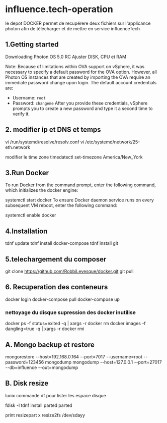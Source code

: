 # influence.tech-operation

le depot DOCKER permet de recupérere deux fichiers sur l'applicance photon afin de télécharger et de mettre en service influenceTech

## 1.Getting started

Downloading Photon OS 5.0 RC
Ajuster DISK, CPU et RAM

Note: Because of limitations within OVA support on vSphere, it was necessary to specify a default password for the OVA option. However, all Photon OS instances that are created by importing the OVA require an immediate password change upon login. The default account credentials are:

- Username: ``root``
- Password: ``changeme``
After you provide these credentials, vSphere prompts you to create a new password and type it a second time to verify it.

## 2. modifier ip et  DNS et temps
vi /run/systemd/resolve/resolv.conf
vi /etc/systemd/network/25-eth.network

modifier le time zone
timedatectl set-timezone America/New_York

## 3.Run Docker

To run Docker from the command prompt, enter the following command, which initializes the docker engine:

 systemctl start docker
To ensure Docker daemon service runs on every subsequent VM reboot, enter the following command:

systemctl enable docker

## 4.Installation

tdnf update
tdnf install docker-compose
tdnf install git

## 5.telechargement du composer

git clone <https://github.com/RobbiLevesque/docker.git>
git pull

## 6. Recuperation des conteneurs

docker login
docker-compose pull
docker-compose up

### nettoyage du disque supression des docker inutilise

docker ps -f status=exited -q | xargs -r docker rm
docker images -f dangling=true -q | xargs -r docker rmi

## A. Mongo backup et restore

mongorestore  --host=192.168.0.164 --port=7017 --username=root --password=123456  mongodump
 mongodump --host=127.0.0.1 --port=27017 --db=influence --out=mongodump

## B. Disk resize

lunix commande
df pour lister les espace disque

fdisk -l
tdnf install parted
parted

print
resizepart x
resize2fs /dev/sdayy

